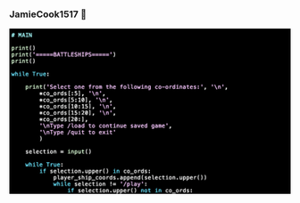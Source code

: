 ### JamieCook1517 👋

<!--
**JamieCook1517/JamieCook1517** is a ✨ _special_ ✨ repository because its `README.md` (this file) appears on your GitHub profile.

Here are some ideas to get you started:

- 🔭 I’m currently working on ...
- 🌱 I’m currently learning ...
- 👯 I’m looking to collaborate on ...
- 🤔 I’m looking for help with ...
- 💬 Ask me about ...
- 📫 How to reach me: ...
- 😄 Pronouns: ...
- ⚡ Fun fact: ...
-->

<picture>
 <source media="(prefers-color-scheme: dark)" srcset="dark.png">
 <source media="(prefers-color-scheme: light)" srcset="light.png">
 <img alt="YOUR-ALT-TEXT" src="dark.png">
</picture>
